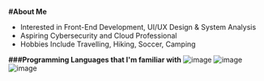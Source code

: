 **#About Me**
- Interested in Front-End Development, UI/UX Design & System Analysis
- Aspiring Cybersecurity and Cloud Professional
- Hobbies Include Travelling, Hiking, Soccer, Camping


**###Programming Languages that I'm familiar with**
![image](https://github.com/user-attachments/assets/dc1241de-ab3f-455b-9394-b4906645c9ff)
![image](https://github.com/user-attachments/assets/98c4656e-51b4-40ab-a8e3-23709bf3f7d1) ![image](https://github.com/user-attachments/assets/a6d3f4b7-b055-4c30-bfba-ad9da929c7fa)



